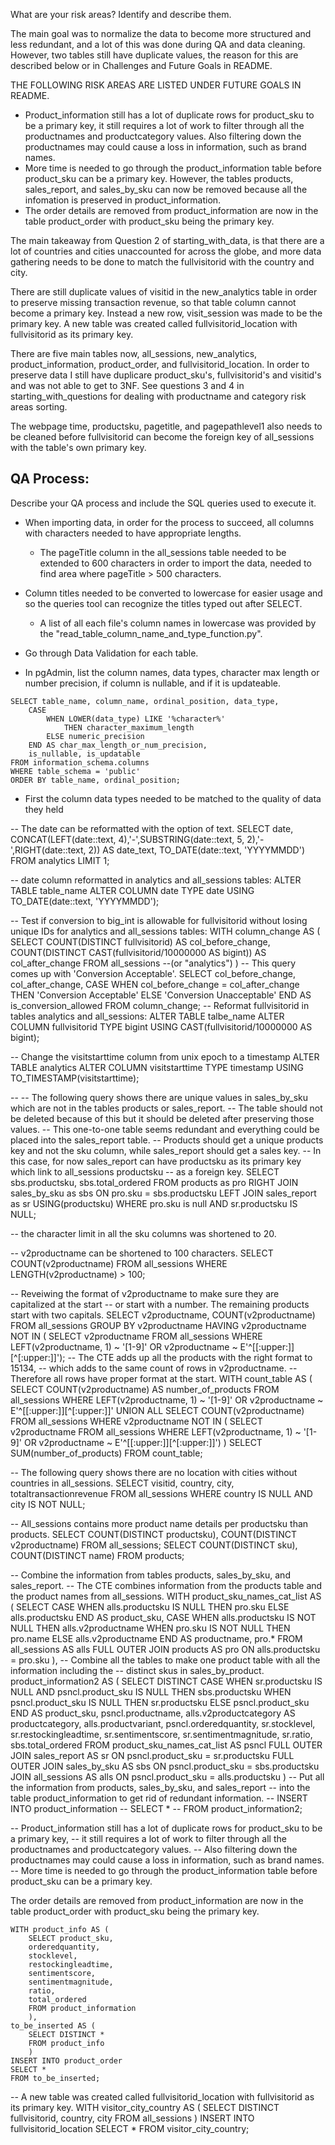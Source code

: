 What are your risk areas? Identify and describe them.

The main goal was to normalize the data to become more structured and less redundant, 
and a lot of this was done during QA and data cleaning.  However,
two tables still have duplicate values, the reason for this are described below or in
Challenges and Future Goals in README.

THE FOLLOWING RISK AREAS ARE LISTED UNDER FUTURE GOALS IN README.
- Product_information still has a lot of duplicate rows for product_sku to be a primary key,
it still requires a lot of work to filter through all the productnames and productcategory values.
Also filtering down the productnames may could cause a loss in information, such as brand names.
- More time is needed to go through the product_information table before product_sku can be a primary key.
However, the tables products, sales_report, and sales_by_sku can now be removed because all the infomation is preserved in product_information.
- The order details are removed from product_information are now in the table product_order with product_sku being the primary key.

The main takeaway from Question 2 of starting_with_data, is that there are a lot of countries and cities unaccounted for
across the globe, and more data gathering needs to be done to match the fullvisitorid with the country and city.

There are still duplicate values of visitid in the new_analytics table in order to preserve missing transaction revenue,
so that table column cannot become a primary key. Instead a new row, visit_session was made to be the primary key.
A new table was created called fullvisitorid_location with fullvisitorid as its primary key.

There are five main tables now, all_sessions, new_analytics, product_information, product_order, and fullvisitorid_location.
In order to preserve data I still have duplicare product_sku's, fullvisitorid's and visitid's and was not able to get to 3NF.
See questions 3 and 4 in starting_with_questions for dealing with productname and category risk areas sorting.

The webpage time, productsku, pagetitle, and pagepathlevel1 also needs to be cleaned before fullvisitorid can become the foreign key of all_sessions
with the table's own primary key.


## QA Process:
Describe your QA process and include the SQL queries used to execute it.

- When importing data, in order for the process to succeed, all columns with characters needed to have appropriate lengths.
	- The pageTitle column in the all_sessions table needed to be extended to 600 characters in order to import the data,
	needed to find area where pageTitle > 500 characters.
- Column titles needed to be converted to lowercase for easier usage and so the queries tool can recognize the titles typed out after SELECT.
	- A list of all each file's column names in lowercase was provided by the "read_table_column_name_and_type_function.py".

- Go through Data Validation for each table.

- In pgAdmin, list the column names, data types, character max length or number precision, if column is nullable, and if it is updateable.
```
SELECT table_name, column_name, ordinal_position, data_type, 
	CASE 
		WHEN LOWER(data_type) LIKE '%character%'
			THEN character_maximum_length
		ELSE numeric_precision
	END AS char_max_length_or_num_precision,
	is_nullable, is_updatable
FROM information_schema.columns
WHERE table_schema = 'public'
ORDER BY table_name, ordinal_position;
```

- First the column data types needed to be matched to the quality of data they held

-- The date can be reformatted with the option of text.
SELECT date, CONCAT(LEFT(date::text, 4),'-',SUBSTRING(date::text, 5, 2),'-',RIGHT(date::text, 2)) AS date_text,
	TO_DATE(date::text, 'YYYYMMDD')
FROM analytics
LIMIT 1;

-- date column reformatted in analytics and all_sessions tables:
ALTER TABLE table_name
ALTER COLUMN date TYPE date
USING TO_DATE(date::text, 'YYYYMMDD');

-- Test if conversion to big_int is allowable for fullvisitorid without losing unique IDs for analytics and all_sessions tables:
WITH column_change AS (
	SELECT 
		COUNT(DISTINCT fullvisitorid) AS col_before_change,
		COUNT(DISTINCT CAST(fullvisitorid/10000000 AS bigint)) AS col_after_change
	FROM all_sessions --(or "analytics")
	)
-- This query comes up with 'Conversion Acceptable'.
SELECT col_before_change, col_after_change,
	CASE
		WHEN col_before_change = col_after_change
			THEN 'Conversion Acceptable'
		ELSE 'Conversion Unacceptable'
	END AS is_conversion_allowed
FROM column_change;
-- Reformat fullvisitorid in tables analytics and all_sessions:
ALTER TABLE talbe_name
ALTER COLUMN fullvisitorid TYPE bigint
USING CAST(fullvisitorid/10000000 AS bigint);

-- Change the visitstarttime column from unix epoch to a timestamp
ALTER TABLE analytics
ALTER COLUMN visitstarttime TYPE timestamp
USING TO_TIMESTAMP(visitstarttime);

--
-- The following query shows there are unique values in sales_by_sku which are not in the tables products or sales_report.
-- The table should not be deleted because of this but it should be deleted after preserving those values.
-- This one-to-one table seems redundant and everything could be placed into the sales_report table.
-- Products should get a unique products key and not the sku column, while sales_report should get a sales key.
-- In this case, for now sales_report can have productsku as its primary key which link to all_sessions productsku
-- as a foreign key.
SELECT sbs.productsku, sbs.total_ordered
FROM products as pro
RIGHT JOIN sales_by_sku as sbs
	ON pro.sku = sbs.productsku
LEFT JOIN sales_report as sr
	USING(productsku)
WHERE pro.sku is null AND sr.productsku IS NULL;

-- the character limit in all the sku columns was shortened to 20.

-- v2productname can be shortened to 100 characters.
SELECT COUNT(v2productname)
FROM all_sessions
WHERE LENGTH(v2productname) > 100;

-- Reveiwing the format of v2productname to make sure they are capitalized at the start
-- or start with a number.  The remaining products start with two capitals.
SELECT v2productname, COUNT(v2productname)
FROM all_sessions
GROUP BY v2productname
HAVING v2productname NOT IN (
	SELECT v2productname
	FROM all_sessions
	WHERE LEFT(v2productname, 1) ~ '[1-9]'
	OR v2productname ~ E'^[[:upper:]][^[:upper:]]');
-- The CTE adds up all the products with the right format to 15134,
-- which adds to the same count of rows in v2productname.
-- Therefore all rows have proper format at the start.
WITH count_table AS (
	SELECT COUNT(v2productname) AS number_of_products
	FROM all_sessions
	WHERE LEFT(v2productname, 1) ~ '[1-9]'
	OR v2productname ~ E'^[[:upper:]][^[:upper:]]'
	UNION ALL
	SELECT COUNT(v2productname)
	FROM all_sessions
	WHERE v2productname NOT IN (
		SELECT v2productname
		FROM all_sessions
		WHERE LEFT(v2productname, 1) ~ '[1-9]'
		OR v2productname ~ E'^[[:upper:]][^[:upper:]]')
	)
SELECT SUM(number_of_products)
FROM count_table;

-- The following query shows there are no location with cities without countries in all_sessions.
SELECT visitid, country, city, totaltransactionrevenue
FROM all_sessions
WHERE country IS NULL AND city IS NOT NULL;


-- All_sessions contains more product name details per productsku than products.
SELECT COUNT(DISTINCT productsku), COUNT(DISTINCT v2productname)
FROM all_sessions;
SELECT COUNT(DISTINCT sku), COUNT(DISTINCT name)
FROM products;

-- Combine the information from tables products, sales_by_sku, and sales_report.
-- The CTE combines information from the products table and the product names from all_sessions.
WITH product_sku_names_cat_list AS (
	SELECT
		CASE
			WHEN alls.productsku IS NULL
				THEN pro.sku
			ELSE alls.productsku
		END AS product_sku,
		CASE
			WHEN alls.productsku IS NOT NULL
				THEN alls.v2productname
			WHEN pro.sku IS NOT NULL
				THEN pro.name
			ELSE alls.v2productname
		END AS productname,
	pro.*
	FROM all_sessions AS alls
	FULL OUTER JOIN products AS pro
		ON alls.productsku = pro.sku
	),
-- Combine all the tables to make one product table with all the information including the
-- distinct skus in sales_by_product.
product_information2 AS (
	SELECT DISTINCT
		CASE
			WHEN sr.productsku IS NULL AND psncl.product_sku IS NULL
				THEN sbs.productsku
			WHEN psncl.product_sku IS NULL
				THEN sr.productsku
			ELSE psncl.product_sku
		END AS product_sku,
		psncl.productname, alls.v2productcategory AS productcategory,
		alls.productvariant,
		psncl.orderedquantity, sr.stocklevel,
		sr.restockingleadtime, sr.sentimentscore, sr.sentimentmagnitude,
		sr.ratio, sbs.total_ordered
	FROM product_sku_names_cat_list AS psncl
	FULL OUTER JOIN sales_report AS sr
	ON psncl.product_sku = sr.productsku
	FULL OUTER JOIN sales_by_sku AS sbs
	ON psncl.product_sku = sbs.productsku
	JOIN all_sessions AS alls
	ON psncl.product_sku = alls.productsku
	)
-- Put all the information from products, sales_by_sku, and sales_report 
-- into the table product_information to get rid of redundant information.
-- INSERT INTO product_information
-- SELECT *
-- FROM product_information2;

-- Product_information still has a lot of duplicate rows for product_sku to be a primary key,
-- it still requires a lot of work to filter through all the productnames and productcategory values.
-- Also filtering down the productnames may could cause a loss in information, such as brand names.
-- More time is needed to go through the product_information table before product_sku can be a primary key.

The order details are removed from product_information are now in the table product_order with product_sku being the primary key.
```
WITH product_info AS (
	SELECT product_sku, 
	orderedquantity, 
	stocklevel, 
	restockingleadtime, 
	sentimentscore, 
	sentimentmagnitude, 
	ratio, 
	total_ordered
	FROM product_information
	),
to_be_inserted AS (
	SELECT DISTINCT *
	FROM product_info
	)
INSERT INTO product_order
SELECT *
FROM to_be_inserted;
```

-- A new table was created called fullvisitorid_location with fullvisitorid as its primary key.
WITH visitor_city_country AS (
	SELECT DISTINCT fullvisitorid, country, city
	FROM all_sessions
	)
INSERT INTO fullvisitorid_location
SELECT *
FROM visitor_city_country;
